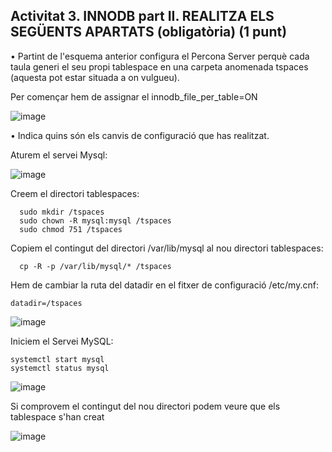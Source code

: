 ## Activitat 3. INNODB part II. REALITZA ELS SEGÜENTS APARTATS (obligatòria)  (1 punt)
•	Partint de l'esquema anterior configura el Percona Server perquè cada taula generi el seu propi tablespace en una carpeta anomenada tspaces (aquesta pot estar situada a on vulgueu).

   Per començar hem de assignar el innodb_file_per_table=ON
   
   ![image](https://user-images.githubusercontent.com/61474562/161385747-8dcf1221-40a6-477f-b7ee-69d0ab2a0765.png)


•	Indica quins són els canvis de configuració que has realitzat.
   
   Aturem el servei Mysql:
   
   ![image](https://user-images.githubusercontent.com/61474562/161385871-9da0cb45-469b-4c95-b0b2-fd0df730f26c.png)
   
   Creem el directori tablespaces:
   
      sudo mkdir /tspaces
      sudo chown -R mysql:mysql /tspaces
      sudo chmod 751 /tspaces
   
   Copiem el contingut del directori /var/lib/mysql al nou directori tablespaces:
   
      cp -R -p /var/lib/mysql/* /tspaces
   
   Hem de cambiar la ruta del datadir en el fitxer de configuració /etc/my.cnf:
    
    datadir=/tspaces
    
   ![image](https://user-images.githubusercontent.com/61474562/161386444-83b5990a-6ee8-4a83-a312-06fd5ed050a4.png)

    
   Iniciem el Servei MySQL:
    
    systemctl start mysql
    systemctl status mysql
      
  ![image](https://user-images.githubusercontent.com/61474562/161386459-54a1f7ea-af37-4a0e-b24d-d3ecfdbe5efb.png)

   Si comprovem el contingut del nou directori podem veure que els tablespace s'han creat
   
   ![image](https://user-images.githubusercontent.com/61474562/160896697-1fded80d-a29e-4ef0-96c1-b8fc97671bcd.png)

